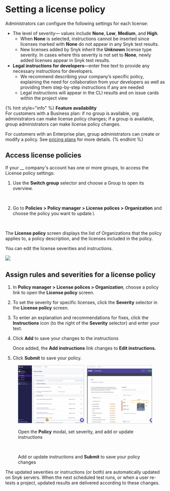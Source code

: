 # Setting a license policy

Administrators can configure the following settings for each license:

* The level of severity— values include **None**, **Low**, **Medium**, and **High**.
  * When **None** is selected, instructions cannot be inserted since licenses marked with **None** do not appear in any Snyk test results.
  * New licenses added by Snyk inherit the **Unknown** license type severity. In cases where this severity is not set to **None**, newly added licenses  appear in Snyk test results.
* **Legal instructions for developers**—enter free text to provide any necessary instructions for developers.
  * We recommend describing your company’s specific policy, explaining the need for collaboration from your developers as well as providing them step-by-step instructions if any are needed
  * Legal instructions will appear in the CLI results and on issue cards within the project view

{% hint style="info" %}
**Feature availability**\
For customers with a Business plan: if no group is available, org administrators can make license policy changes; if a group is available, group administrators can make license policy changes.&#x20;

For customers with an Enterprise plan, group administrators can create or modify a policy. See [pricing plans](https://snyk.io/plans/) for more details.
{% endhint %}

## Access license policies&#x20;

If your __ company's account has one or more groups, to access the License policy settings: &#x20;

1.  Use the **Switch group** selector and choose a Group to open its overview. \
    &#x20;

    <figure><img src="../../../.gitbook/assets/license_choose-group_19oct2022.png" alt=""><figcaption></figcaption></figure>
2.  Go to **Policies > Policy manager > License polices > Organization** and choose the policy you want to update.\


    <figure><img src="../../../.gitbook/assets/policy_license_18oct2022.png" alt=""><figcaption></figcaption></figure>

The **License policy** screen displays the list of Organizations that the policy applies to, a policy description, and the licenses included in the policy.&#x20;

You can edit the license severities and instructions.&#x20;

![](../../../.gitbook/assets/choose-org\_customize\_19oct2022.png)

## Assign rules and severities for a license policy

1. In **Policy manager > License polices > Organization**, choose a policy link to open the **License policy** screen.&#x20;
2. To set the severity for specific licenses, click the **Severity** selector in the **License policy** screen.&#x20;
3. To enter an explanation and recommendations for fixes, click the **Instructions** icon (to the right of the **Severity** selector) and enter your text.
4.  Click **Add** to save your changes to the instructions

    Once added, the **Add instructions** link changes to **Edit instructions.**
5. Click **Submit** to save your policy.

<figure><img src="../../../.gitbook/assets/policy-severity-instructions-x_06oct2022 (1).png" alt=""><figcaption><p>Open the <strong>Policy</strong> modal, set severity, and add or update instructions</p></figcaption></figure>

<figure><img src="../../../.gitbook/assets/policy-severity-instructions-2_06oct2022.png" alt=""><figcaption><p>Add or update instructions and <strong>Submit</strong> to save your policy changes</p></figcaption></figure>

The updated severities or instructions (or both) are automatically updated on Snyk servers. When the next scheduled test runs, or when a user re-tests a project, updated results are delivered according to these changes.
